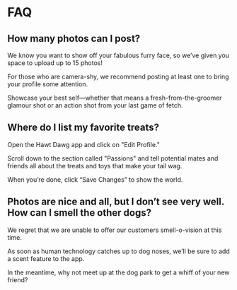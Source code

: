 # FAQ


## How many photos can I post?
 

We know you want to show off your fabulous furry face, so we’ve given you space to upload up to 15 photos! 

For those who are camera-shy, we recommend posting at least one to bring your profile some attention. 

Showcase your best self—whether that means a fresh-from-the-groomer glamour shot or an action shot from your last game of fetch.


## Where do I list my favorite treats?
 

Open the Hawt Dawg app and click on "Edit Profile." 

Scroll down to the section called "Passions" and tell potential mates and friends all about the treats and toys that make your tail wag. 

When you’re done, click “Save Changes” to show the world.


## Photos are nice and all, but I don’t see very well. How can I smell the other dogs?
 
We regret that we are unable to offer our customers smell-o-vision at this time. 

As soon as human technology catches up to dog noses, we’ll be sure to add a scent feature to the app. 

In the meantime, why not meet up at the dog park to get a whiff of your new friend?
